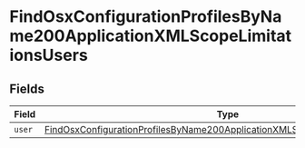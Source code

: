 # FindOsxConfigurationProfilesByName200ApplicationXMLScopeLimitationsUsers


## Fields

| Field                                                                                                                                                                                   | Type                                                                                                                                                                                    | Required                                                                                                                                                                                | Description                                                                                                                                                                             |
| --------------------------------------------------------------------------------------------------------------------------------------------------------------------------------------- | --------------------------------------------------------------------------------------------------------------------------------------------------------------------------------------- | --------------------------------------------------------------------------------------------------------------------------------------------------------------------------------------- | --------------------------------------------------------------------------------------------------------------------------------------------------------------------------------------- |
| `user`                                                                                                                                                                                  | [FindOsxConfigurationProfilesByName200ApplicationXMLScopeLimitationsUsersUser](../../models/operations/findosxconfigurationprofilesbyname200applicationxmlscopelimitationsusersuser.md) | :heavy_minus_sign:                                                                                                                                                                      | N/A                                                                                                                                                                                     |